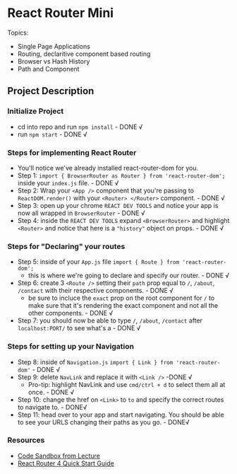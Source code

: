 # React Router Mini

Topics:
  * Single Page Applications
  * Routing, declaritive component based routing
  * Browser vs Hash History
  * Path and Component


## Project Description

### Initialize Project
* cd into repo and run `npm install` - DONE √
* run `npm start` - DONE √

### Steps for implementing React Router

* You'll notice we've already installed react-router-dom for you.
* Step 1: `import { BrowserRouter as Router } from 'react-router-dom';` inside your `index.js` file. - DONE √
* Step 2: Wrap your `<App />` component that you're passing to `ReactDOM.render()` with your `<Router> </Router>` component. - DONE √
* Step 3: open up your chrome `REACT DEV TOOLS` and notice your app is now all wrapped in `BrowserRouter` - DONE √
* Step 4: inside the `REACT DEV TOOLS` expand `<BrowserRouter>` and highlight `<Router>` and notice that here is a `"history"` object on props. - DONE √

### Steps for "Declaring" your routes

* Step 5: inside of your `App.js` file `import { Route } from 'react-router-dom';`
  - this is where we're going to declare and specify our router. - DONE √
* Step 6: create 3 `<Route />` setting their `path` prop equal to `/`, `/about`, `/contact` with their respective components. - DONE √
  - be sure to incluce the `exact` prop on the root component for `/` to make sure that it's rendering the exact component and not all the other components. - DONE √
* Step 7: you should now be able to type `/`, `/about`, `/contact` after `localhost:PORT/` to see what's a - DONE √

### Steps for setting up your Navigation

* Step 8: inside of `Navigation.js` `import { Link } from 'react-router-dom'` - DONE √
* Step 9: delete `NavLink` and replace it with `<Link />` -DONE √
  - Pro-tip: highlight NavLink and use `cmd/ctrl + d` to select them all at once. - DONE √
* Step 10: change the href on `<Link>` to `to` and specify the correct routes to navigate to. - DONE√
* Step 11: head over to your app and start navigating. You should be able to see your URLS changing their paths as you go. - DONE√

### Resources

* [Code Sandbox from Lecture](https://codesandbox.io/s/n58oqgwmP)
* [React Router 4 Quick Start Guide](https://reacttraining.com/react-router/web/guides/quick-start)
